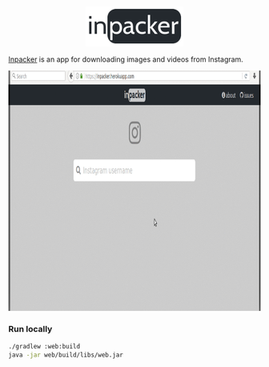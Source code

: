 <p align="center">
  <img src="/garbage/logo.png" height="80" />
</p>

[Inpacker](https://inpacker.herokuapp.com) is an app for downloading images and videos from Instagram.

<p align="center">
  <img src="/garbage/overview2.gif" height="480" />
</p>

### Run locally
```bash
./gradlew :web:build
java -jar web/build/libs/web.jar
```
